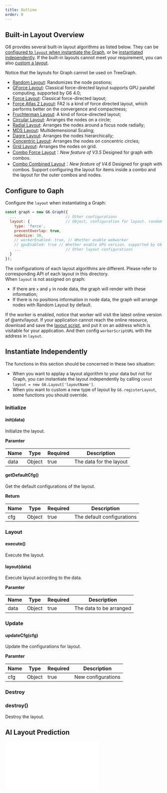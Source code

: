 ```yaml
---
title: Outline
order: 0
---
```


## Built-in Layout Overview

G6 provides several built-in layout algorithms as listed below. They can be [configured to `layout` when instantiate the Graph](#configure-to-gaph), or be [instantiated independently](#instantiate-independently). If the built-in layouts cannot meet your requirement, you can also [custom a layout](/en/docs/api/register-layout).

Notice that the layouts for Graph cannot be used on TreeGraph.

- [Random Layout](/en/docs/api/graph-layout/random): Randomizes the node postions;
- [GForce Layout](/en/docs/api/graph-layout/gforce): Classical force-directed layout supports GPU parallel computing, supported by G6 4.0;
- [Force Layout](/en/docs/api/graph-layout/force): Classical force-directed layout;
- [Force Atlas 2 Layout](/en/docs/api/graph-layout/force-atlas2): FA2 is a kind of force directed layout, which performs better on the convergence and compactness;
- [Fruchterman Layout](/en/docs/api/graph-layout/fruchterman): A kind of force-directed layout;
- [Circular Layout](/en/docs/api/graph-layout/circular): Arranges the nodes on a circle;
- [Radial Layout](/en/docs/api/graph-layout/radial): Arranges the nodes around a focus node radially;
- [MDS Layout](/en/docs/api/graph-layout/mds): Multidemensional Scaling;
- [Dagre Layout](/en/docs/api/graph-layout/dagre): Arranges the nodes hierarchically;
- [Concentric Layout](/en/docs/api/graph-layout/concentric): Arranges the nodes on concentric circles;
- [Grid Layout](/en/docs/api/graph-layout/grid): Arranges the nodes on grid.
- [Combo Force Layout](/en/docs/api/graph-layout/combo-force)：_New feature of V3.5_ Designed for graph with combos.
- [Combo Combined Layout](/en/docs/api/graph-layout/combo-combined)：_New feature of V4.6_ Designed for graph with combos. Support configuring the layout for items inside a combo and the layout for the outer combos and nodes.

## Configure to Gaph

Configure the `layout` when instantiating a Graph:

```javascript
const graph = new G6.Graph({
  ...                      // Other configurations
  layout: {                // Object, configuration for layout. random by default
    type: 'force',
    preventOverlap: true,
    nodeSize: 30,
    // workerEnabled: true, // Whether enable webworker
    // gpuEnabled: true // Whether enable GPU version. supported by G6 4.0, and only support gForce and fruchterman layout. If the machine or browser does not support GPU computing, it will be degraded to CPU computing automatically. 
    ...                    // Other layout configurations
  }
});
```

The configurations of each layout algorithms are different. Please refer to corresponding API of each layout in this directory. <br />When `layout` is not assigned on graph:

- If there are `x` and `y` in node data, the graph will render with these information;
- If there is no positions information in node data, the graph will arrange nodes with Random Layout by default.

If the worker is enabled, notice that worker will visit the latest online version of @antv/layout. If your application cannot reach the online resource, download and save the [layout script](https://unpkg.com/@antv/layout@latest/dist/layout.min.js), and put it on an address which is visitable for your application. And then config `workerScriptURL` with the address in `layout`.


## Instantiate Independently

The functions in this section should be concerned in these two situation:

- When you want to applay a layout algorithm to your data but not for Graph, you can instantiate the layout independently by calling `const layout = new G6.Layout['layoutName']`.
- When you want to custom a new type of layout by `G6.registerLayout`, some functions you should override.

### Initialize

#### init(data)

Initialize the layout.

**Paramter**

| Name | Type   | Required | Description             |
| ---- | ------ | -------- | ----------------------- |
| data | Object | true     | The data for the layout |

#### getDefaultCfg()

Get the default configurations of the layout.

**Return**

| Name | Type   | Required | Description                |
| ---- | ------ | -------- | -------------------------- |
| cfg  | Object | true     | The default configurations |

### Layout

#### execute()

Execute the layout.

#### layout(data)

Execute layout according to the data.

**Paramter**

| Name | Type   | Required | Description             |
| ---- | ------ | -------- | ----------------------- |
| data | Object | true     | The data to be arranged |

### Update

#### updateCfg(cfg)

Update the configurations for layout.

**Paramter**

| Name | Type   | Required | Description        |
| ---- | ------ | -------- | ------------------ |
| cfg  | Object | true     | New configurations |

### Destroy

### destroy()

Destroy the layout.

## AI Layout Prediction

<embed src="@/docs/manual/middle/layout/ai-layout.en.md"></embed>
